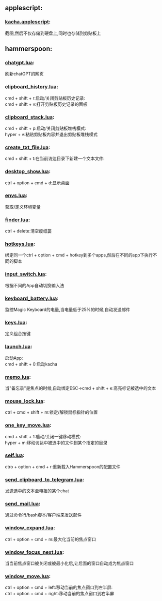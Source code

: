## applescript:
### [kacha.applescript](applescripts/kacha.applescript):<br>
截图,然后不仅存储到硬盘上,同时也存储到剪贴板上

## hammerspoon:
### [chatgpt.lua](hammerspoon/modules/chatgpt.lua):<br>
刷新chatGPT的网页

### [clipboard_history.lua](hammerspoon/modules/clipboard_history.lua):<br>
cmd + shift + r:启动/关闭剪贴板历史记录:<br>
cmd + shift + v:打开剪贴板历史记录的面板

### [clipboard_stack.lua](hammerspoon/modules/clipboard_stack.lua):<br>
cmd + shift + p:启动/关闭剪贴板堆栈模式:<br>
hyper + v:粘贴剪贴板内容并退出剪贴板堆栈模式

### [create_txt_file.lua](hammerspoon/modules/create_txt_file.lua):<br>
cmd + shift + t:在当前访达目录下新建一个文本文件:<br>

### [desktop_show.lua](hammerspoon/modules/desktop_show.lua):<br>
ctrl + option + cmd + d:显示桌面

### [envs.lua](hammerspoon/modules/envs.lua):<br>
获取/定义环境变量

### [finder.lua](hammerspoon/modules/finder.lua):<br>
ctrl + delete:清空废纸篓

### [hotkeys.lua](hammerspoon/modules/hotkeys.lua):<br>
绑定同一个ctrl + option + cmd + hotkey到多个apps,然后在不同的app下执行不同的脚本

### [input_switch.lua](hammerspoon/modules/input_switch.lua):<br>
根据不同的App自动切换输入法

### [keyboard_battery.lua](hammerspoon/modules/keyboard_battery.lua):<br>
监控Magic Keyboard的电量,当电量低于25%的时候,自动发送邮件

### [keys.lua](hammerspoon/modules/keys.lua):<br>
定义组合按键

### [launch.lua](hammerspoon/modules/launch.lua):<br>
启动App:<br>
cmd + shift + 0:启动kacha

### [memo.lua](hammerspoon/modules/memo.lua):<br>
当"备忘录"是焦点的时候,自动绑定ESC->cmd + shift + e:高亮标记被选中的文本

### [mouse_lock.lua](hammerspoon/modules/mouse_lock.lua):<br>
ctrl + cmd + shift + m:锁定/解锁鼠标指针的位置

### [one_key_move.lua](hammerspoon/modules/one_key_move.lua):<br>
cmd + shift + 1:启动/关闭一键移动模式:<br>
hyper + m:移动访达中被选中的文件到某个指定的目录

### [self.lua](hammerspoon/modules/self.lua):<br>
ctro + option + cmd + r:重新载入Hammerspoon的配置文件

### [send_clipboard_to_telegram.lua](hammerspoon/modules/send_clipboard_to_telegram.lua):<br>
发送选中的文本至电报的某个chat

### [send_mail.lua](hammerspoon/modules/send_mail.lua):<br>
通过命令行/bash脚本/客户端来发送邮件

### [window_expand.lua](hammerspoon/modules/window_expand.lua):<br>
ctrl + option + cmd + m:最大化当前的焦点窗口

### [window_focus_next.lua](hammerspoon/modules/window_focus_next.lua):<br>
当当前焦点窗口被关闭或被最小化后,让后面的窗口自动成为焦点窗口

### [window_move.lua](hammerspoon/modules/window_move.lua):<br>
ctrl + option + cmd + left:移动当前的焦点窗口到左半屏:<br>
ctrl + option + cmd + right:移动当前的焦点窗口到右半屏
